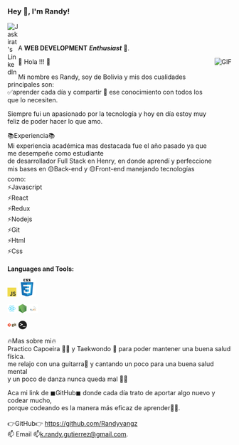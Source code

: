 <h3 title="hehehe"> Hey 👋, I'm Randy!</h3>

<a href="www.linkedin.com/in/randy-gutierrez-4422a423b">
  <img align="left" alt="Jaskirat's LinkedIn" width="24px" src="https://cdn.jsdelivr.net/npm/simple-icons@v3/icons/linkedin.svg" />
</a>

<br />
<br />

A **WEB DEVELOPMENT** ***Enthusiast*** 🚀.

<img align="right" alt="GIF" src="https://i.pinimg.com/originals/e4/26/70/e426702edf874b181aced1e2fa5c6cde.gif" height="250" />

👋 Hola !!! 👋<br />
<br />
Mi nombre es Randy, soy de Bolivia y mis dos cualidades principales son: <br />
✅aprender cada día y compartir 📢 ese conocimiento con todos los que lo necesiten. <br />

Siempre fui un apasionado por la tecnología y hoy en día estoy muy feliz de poder hacer lo que amo. <br />

📚Experiencia📚 <br />
Mi experiencia académica mas destacada fue el año pasado ya que me desempeñe como estudiante <br />
de desarrollador Full Stack en Henry, en donde aprendí y perfeccione mis bases en
🟡Back-end y 🟡Front-end manejando tecnologías como: <br />
⚡Javascript <br />
⚡React <br />
⚡Redux <br />
⚡Nodejs <br />
⚡Git <br />
⚡Html <br />
⚡Css <br />
<br />
**Languages and Tools:**  

<code><img height="20" src="https://raw.githubusercontent.com/github/explore/80688e429a7d4ef2fca1e82350fe8e3517d3494d/topics/javascript/javascript.png"></code>
<a href="https://www.w3schools.com/css/" target="_blank"> <img src="https://raw.githubusercontent.com/devicons/devicon/master/icons/css3/css3-original-wordmark.svg" alt="css3" width="40" height="40"/> </a>

<code><img height="20" src="https://raw.githubusercontent.com/github/explore/80688e429a7d4ef2fca1e82350fe8e3517d3494d/topics/react/react.png"></code>
<code><img height="20" src="https://raw.githubusercontent.com/github/explore/80688e429a7d4ef2fca1e82350fe8e3517d3494d/topics/nodejs/nodejs.png"></code>
<code><img height="20" src="https://raw.githubusercontent.com/github/explore/80688e429a7d4ef2fca1e82350fe8e3517d3494d/topics/mysql/mysql.png"></code>

<code><img height="20" src="https://raw.githubusercontent.com/github/explore/80688e429a7d4ef2fca1e82350fe8e3517d3494d/topics/git/git.png"></code>
<code><img height="20" src="https://raw.githubusercontent.com/github/explore/80688e429a7d4ef2fca1e82350fe8e3517d3494d/topics/terminal/terminal.png"></code>

🔥Mas sobre mi🔥 <br />
Practico Capoeira 🤸‍♂️ y Taekwondo 🥋 para poder mantener una buena salud física. <br />
me relajo con una guitarra🎸 y cantando un poco para una buena salud mental <br />
y un poco de danza nunca queda mal 🐛😋 <br />

Aca mi link de ◼GitHub◼ donde cada día trato de aportar algo nuevo y codear mucho, <br />
porque codeando es la manera más eficaz de aprender👨‍💻. <br />
<br />
👉GitHub👉 https://github.com/Randyvangz <br />
📫 Email 📫[k.randy.gutierrez@gmail.com](mailto:k.randy.gutierrez@gmail.com). <br />

